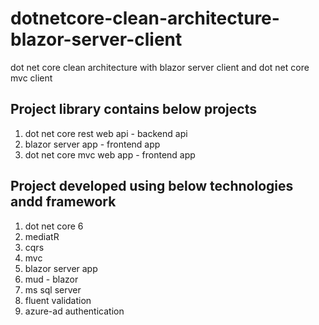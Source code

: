 # dotnetcore-clean-architecture-blazor-server-client
dot net core clean architecture with blazor server client and dot net core mvc client

## Project library contains below projects
1. dot net core rest web api - backend api
2. blazor server app - frontend app
3. dot net core mvc web app - frontend app
 
## Project developed using below technologies andd framework
1. dot net core 6
2. mediatR
3. cqrs
4. mvc
5. blazor server app
6. mud - blazor
6. ms sql server
7. fluent validation
8. azure-ad authentication
